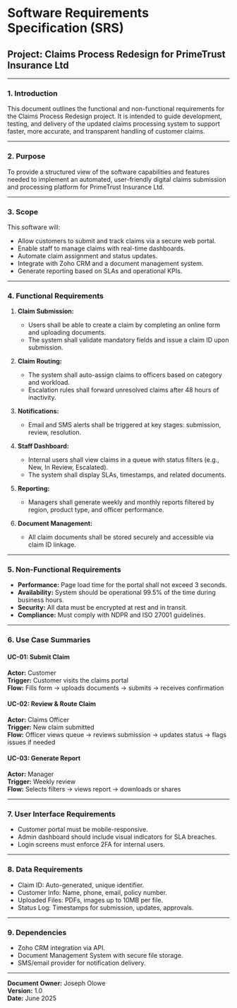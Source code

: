 #  Software Requirements Specification (SRS)
## Project: Claims Process Redesign for PrimeTrust Insurance Ltd

---

### 1. Introduction
This document outlines the functional and non-functional requirements for the Claims Process Redesign project. It is intended to guide development, testing, and delivery of the updated claims processing system to support faster, more accurate, and transparent handling of customer claims.

---

### 2. Purpose
To provide a structured view of the software capabilities and features needed to implement an automated, user-friendly digital claims submission and processing platform for PrimeTrust Insurance Ltd.

---

### 3. Scope
This software will:
- Allow customers to submit and track claims via a secure web portal.
- Enable staff to manage claims with real-time dashboards.
- Automate claim assignment and status updates.
- Integrate with Zoho CRM and a document management system.
- Generate reporting based on SLAs and operational KPIs.

---

### 4. Functional Requirements
1. **Claim Submission:**
   - Users shall be able to create a claim by completing an online form and uploading documents.
   - The system shall validate mandatory fields and issue a claim ID upon submission.

2. **Claim Routing:**
   - The system shall auto-assign claims to officers based on category and workload.
   - Escalation rules shall forward unresolved claims after 48 hours of inactivity.

3. **Notifications:**
   - Email and SMS alerts shall be triggered at key stages: submission, review, resolution.

4. **Staff Dashboard:**
   - Internal users shall view claims in a queue with status filters (e.g., New, In Review, Escalated).
   - The system shall display SLAs, timestamps, and related documents.

5. **Reporting:**
   - Managers shall generate weekly and monthly reports filtered by region, product type, and officer performance.

6. **Document Management:**
   - All claim documents shall be stored securely and accessible via claim ID linkage.

---

### 5. Non-Functional Requirements
- **Performance:** Page load time for the portal shall not exceed 3 seconds.
- **Availability:** System should be operational 99.5% of the time during business hours.
- **Security:** All data must be encrypted at rest and in transit.
- **Compliance:** Must comply with NDPR and ISO 27001 guidelines.

---

### 6. Use Case Summaries
#### UC-01: Submit Claim
**Actor:** Customer  
**Trigger:** Customer visits the claims portal  
**Flow:** Fills form → uploads documents → submits → receives confirmation

#### UC-02: Review & Route Claim
**Actor:** Claims Officer  
**Trigger:** New claim submitted  
**Flow:** Officer views queue → reviews submission → updates status → flags issues if needed

#### UC-03: Generate Report
**Actor:** Manager  
**Trigger:** Weekly review  
**Flow:** Selects filters → views report → downloads or shares

---

### 7. User Interface Requirements
- Customer portal must be mobile-responsive.
- Admin dashboard should include visual indicators for SLA breaches.
- Login screens must enforce 2FA for internal users.

---

### 8. Data Requirements
- Claim ID: Auto-generated, unique identifier.
- Customer Info: Name, phone, email, policy number.
- Uploaded Files: PDFs, images up to 10MB per file.
- Status Log: Timestamps for submission, updates, approvals.

---

### 9. Dependencies
- Zoho CRM integration via API.
- Document Management System with secure file storage.
- SMS/email provider for notification delivery.

---

**Document Owner:** Joseph Olowe  
**Version:** 1.0  
**Date:** June 2025

